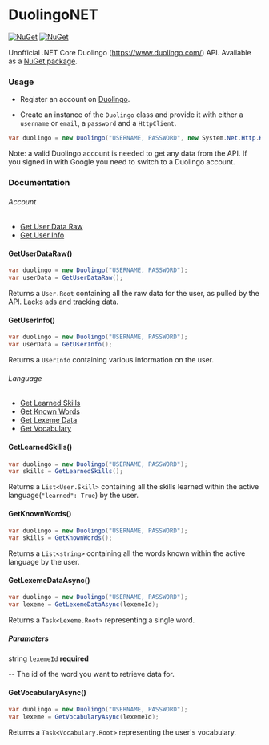 # DuolingoNET
[![NuGet](https://img.shields.io/nuget/v/DuolingoNET.svg)](https://www.nuget.org/packages/DuolingoNET)
[![NuGet](https://img.shields.io/nuget/dt/DuolingoNET.svg)](https://www.nuget.org/packages/DuolingoNET)

Unofficial .NET Core Duolingo (https://www.duolingo.com/) API. Available as a [NuGet package](https://www.nuget.org/packages/DuolingoNET).

### Usage
- Register an account on [Duolingo](https://www.duolingo.com/register).

- Create an instance of the `Duolingo` class and provide it with either a `username` or `email`, a `password` and a `HttpClient`.

```cs
var duolingo = new Duolingo("USERNAME, PASSWORD", new System.Net.Http.HttpClient());
```
Note: a valid Duolingo account is needed to get any data from the API. If you signed in with Google you need to switch to a Duolingo account.

### Documentation

###### Account
- [Get User Data Raw](#getuserdataraw)
- [Get User Info](#getuserinfo)
#### GetUserDataRaw()
```cs
var duolingo = new Duolingo("USERNAME, PASSWORD");
var userData = GetUserDataRaw();
```
Returns a `User.Root` containing all the raw data for the user, as pulled by the API. Lacks ads and tracking data.
#### GetUserInfo()
```cs
var duolingo = new Duolingo("USERNAME, PASSWORD");
var userData = GetUserInfo();
```
Returns a `UserInfo` containing various information on the user.

###### Language
- [Get Learned Skills](#getlearnedskills)
- [Get Known Words](#getknownwords)
- [Get Lexeme Data](#getlexemedataasync)
- [Get Vocabulary](#getvocabularyasync)
#### GetLearnedSkills()
```cs
var duolingo = new Duolingo("USERNAME, PASSWORD");
var skills = GetLearnedSkills();
```
Returns a `List<User.Skill>` containing all the skills learned within the active language(`"learned": True`) by the user.
#### GetKnownWords()
```cs
var duolingo = new Duolingo("USERNAME, PASSWORD");
var skills = GetKnownWords();
```
Returns a `List<string>` containing all the words known within the active language by the user.
#### GetLexemeDataAsync()
```cs
var duolingo = new Duolingo("USERNAME, PASSWORD");
var lexeme = GetLexemeDataAsync(lexemeId);
```
Returns a `Task<Lexeme.Root>` representing a single word.
##### Paramaters
string `lexemeId` **required**

-- The id of the word you want to retrieve data for.
#### GetVocabularyAsync()
```cs
var duolingo = new Duolingo("USERNAME, PASSWORD");
var lexeme = GetVocabularyAsync(lexemeId);
```
Returns a `Task<Vocabulary.Root>` representing the user's vocabulary.
